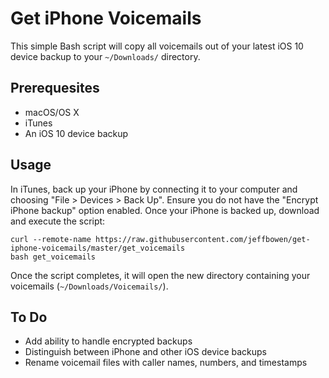 Get iPhone Voicemails
=====================

This simple Bash script will copy all voicemails out of your latest iOS 10 device
backup to your `~/Downloads/` directory.

Prerequesites
-------------

* macOS/OS X
* iTunes
* An iOS 10 device backup

Usage
-----

In iTunes, back up your iPhone by connecting it to your computer and choosing
"File > Devices > Back Up". Ensure you do not have the "Encrypt iPhone backup"
option enabled. Once your iPhone is backed up, download and execute the script:

    curl --remote-name https://raw.githubusercontent.com/jeffbowen/get-iphone-voicemails/master/get_voicemails
    bash get_voicemails

Once the script completes, it will open the new directory containing your
voicemails (`~/Downloads/Voicemails/`).

To Do
-----

* Add ability to handle encrypted backups
* Distinguish between iPhone and other iOS device backups
* Rename voicemail files with caller names, numbers, and timestamps
